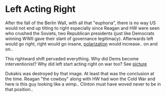 # Left Acting Right

After the fall of the Berlin Wall, with all that "euphoria", there is
no way US would not end up tilting to right especially since Reagan
and HW were seen who crushed the Soviets, two Republican presidents
(just like Democrats winning WWII gave their slant of governance
legitimacy). Afterwards left would go right, right would go insane,
[polarization](../../2018/05/polarization.md) would increase.. on and
on..

This rightward shift pervaded everything. Why did Dems become
interventionist? Why did left start acting right on war too? See
[picture](https://encrypted-tbn0.gstatic.com/images?q=tbn%3AANd9GcTStPEyi-zhZRaG6wKssK0ebP8cEXnw1osTeQ&usqp=CAU)

Dukakis was destroyed by that image. At least that was the conclusion
at the time. Reagan "the cowboy" along with HW had won the Cold War
and here is this guy looking like a wimp..  Clinton must have woved
never to be in that position..


